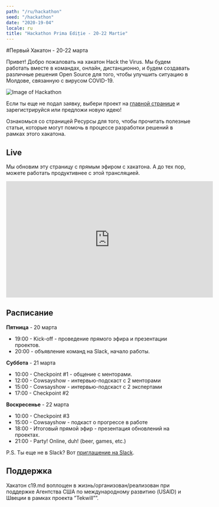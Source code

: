 ```yaml
---
path: "/ru/hackathon"
seed: "/hackathon"
date: "2020-19-04"
locale: ru
title: "Hackathon Prima Ediție - 20-22 Martie"
---
```


#Первый Хакатон - 20-22 марта

Привет! Добро пожаловать на хакатон Hack the Virus. Мы будем работать вместе в командах, онлайн, дистанционно, и будем создавать различные решения Open Source для того, чтобы улучшить ситуацию в Молдове, связанную с вирусом COVID-19.

![Image of Hackathon](https://scontent-mad1-1.xx.fbcdn.net/v/t1.0-9/s960x960/89985803_1544782272357860_6839688882909347840_o.jpg?_nc_cat=101&_nc_sid=b386c4&_nc_ohc=JVZ1drn33tAAX8jzC-N&_nc_ht=scontent-mad1-1.xx&_nc_tp=7&oh=457accca53a60f39ad51685117452bae&oe=5E98B081)

Если ты еще не подал заявку, выбери проект на [главной странице](https://c19.md) и зарегистрируйся или предложи новую идею!

Ознакомься со страницей Ресурсы для того, чтобы прочитать полезные статьи, которые могут помочь в процессе разработки решений в рамках этого хакатона.

## Live

Мы обновим эту страницу с прямым эфиром с хакатона. А до тех пор, можете работать продуктивнее с этой трансляцией.

<center>
  <iframe width="560" height="315" src="https://www.youtube.com/embed/5CPtGLOQB3c" frameborder="0" allow="accelerometer; autoplay; encrypted-media; gyroscope; picture-in-picture" allowfullscreen></iframe>
</center>

## Расписание

**Пятница** - 20 марта

- 19:00 - Kick-off - проведение прямого эфира и презентации проектов.
- 20:00 - объявление команд на Slack, начало работы.


**Суббота** - 21 марта

- 10:00 - Checkpoint #1 - общение с менторами.
- 12:00 - Cowsayshow - интервью-подскаст с 2 менторами
- 15:00 - Cowsayshow - интервью-подскаст с 2 экспертами
- 17:00 - Checkpoint #2 


**Воскресенье** - 22 марта 

- 10:00 - Checkpoint #3
- 15:00 - Cowsayshow - подкаст о прогрессе в работе
- 18:00 - Итоговый прямой эфир  - презентация обновлений на проектах.
- 21:00 - Party! Online, duh! (beer, games, etc.)

P.S. Ты еще не в Slack? Вот [приглашение на Slack](https://join.slack.com/t/c19md/shared_invite/zt-crwaj52o-t7WS8QBy2cM78eYd4fEhxw).

## Поддержка

Хакатон с19.md воплощен в жизнь/организован/реализован при поддержке Агентства США по международному развитию (USAID) и Швеции в рамках проекта ”Tekwill””.

